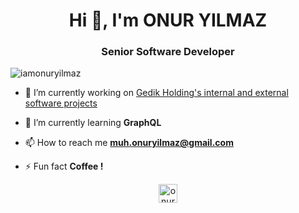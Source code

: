 <h1 align="center">Hi 👋, I'm ONUR YILMAZ</h1>
<h3 align="center">Senior Software Developer</h3>

<p align="left"> <img src="https://komarev.com/ghpvc/?username=iamonuryilmaz" alt="iamonuryilmaz" /> </p>

- 🔭 I’m currently working on <a href="https://gedik.com.tr" target="blank">Gedik Holding's internal and external software projects</a>

- 🌱 I’m currently learning **GraphQL**

- 📫 How to reach me **muh.onuryilmaz@gmail.com**

- ⚡ Fun fact **Coffee !**

<p align="center">
<a href="https://instagram.com/onuryilmazofficial" target="blank"><img align="center" src="https://cdn.jsdelivr.net/npm/simple-icons@3.0.1/icons/instagram.svg" alt="onuryilmazofficial" height="30" width="30" /></a>
</p>
